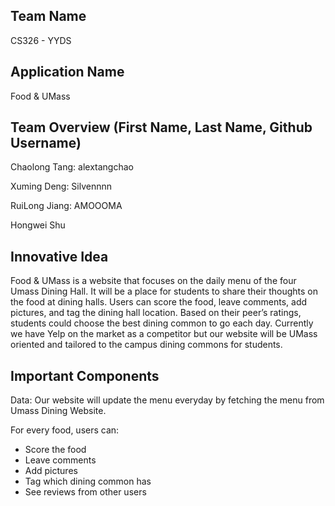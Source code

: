 ## Team Name
CS326 - YYDS

## Application Name
Food & UMass

## Team Overview (First Name, Last Name, Github Username)
Chaolong Tang: alextangchao 

Xuming Deng: Silvennnn

RuiLong Jiang: AMOOOMA

Hongwei Shu

## Innovative Idea
Food & UMass is a website that focuses on the daily menu of the four Umass Dining Hall. It will be a place for students to share their thoughts on the food at dining halls. Users can score the food, leave comments, add pictures, and tag the dining hall location. Based on their peer’s ratings, students could choose the best dining common to go each day. Currently we have Yelp on the market as a competitor but our website will be UMass oriented and tailored to the campus dining commons for students.

## Important Components
Data: Our website will update the menu everyday by fetching the menu from Umass Dining Website.

For every food, users can:
- Score the food
- Leave comments
- Add pictures
- Tag which dining common has
- See reviews from other users



